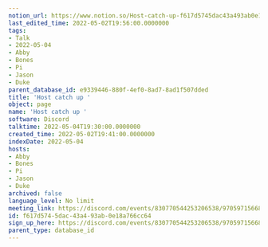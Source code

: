 ```yaml
---
notion_url: https://www.notion.so/Host-catch-up-f617d5745dac43a493ab0e18a766cc64
last_edited_time: 2022-05-02T19:56:00.0000000
tags:
- Talk
- 2022-05-04
- Abby
- Bones
- Pi
- Jason
- Duke
parent_database_id: e9339446-880f-4ef0-8ad7-8ad1f507dded
title: 'Host catch up '
object: page
name: 'Host catch up '
software: Discord
talktime: 2022-05-04T19:30:00.0000000
created_time: 2022-05-02T19:41:00.0000000
indexDate: 2022-05-04
hosts:
- Abby
- Bones
- Pi
- Jason
- Duke
archived: false
language_level: No limit
meeting_link: https://discord.com/events/830770544253206538/970597156681568276
id: f617d574-5dac-43a4-93ab-0e18a766cc64
sign_up_here: https://discord.com/events/830770544253206538/970597156681568276
parent_type: database_id
---
```





